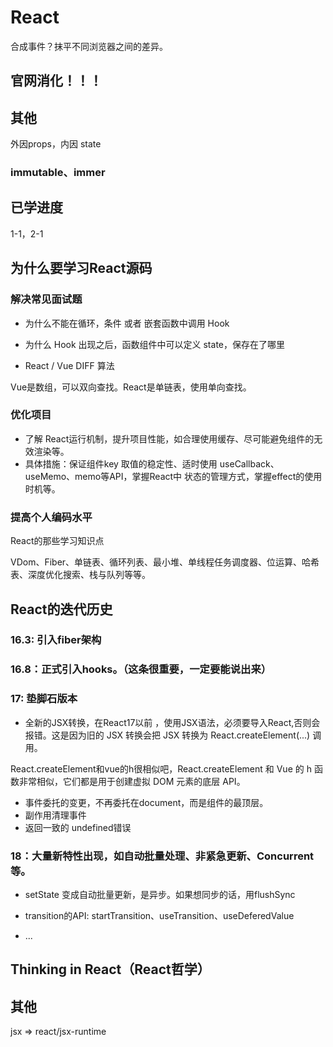 # React

合成事件？抹平不同浏览器之间的差异。

## 官网消化！！！

## 其他

外因props，内因 state

### immutable、immer 


## 已学进度

1-1，2-1

## 为什么要学习React源码

### 解决常见面试题

* 为什么不能在循环，条件 或者 嵌套函数中调用 Hook

* 为什么 Hook 出现之后，函数组件中可以定义 state，保存在了哪里

* React / Vue DIFF 算法

Vue是数组，可以双向查找。React是单链表，使用单向查找。

### 优化项目

* 了解 React运行机制，提升项目性能，如合理使用缓存、尽可能避免组件的无效渲染等。
* 具体措施：保证组件key 取值的稳定性、适时使用 useCallback、useMemo、memo等API，掌握React中
状态的管理方式，掌握effect的使用时机等。

### 提高个人编码水平

React的那些学习知识点

VDom、Fiber、单链表、循环列表、最小堆、单线程任务调度器、位运算、哈希表、深度优化搜索、栈与队列等等。

## React的迭代历史

###  16.3: 引入fiber架构

###  16.8：正式引入hooks。（这条很重要，一定要能说出来）

### 17: 垫脚石版本

* 全新的JSX转换，在React17以前 ，使用JSX语法，必须要导入React,否则会报错。这是因为旧的 JSX 转换会把 JSX 转换为 React.createElement(...) 调用。

React.createElement和vue的h很相似吧，React.createElement 和 Vue 的 h 函数非常相似，它们都是用于创建虚拟 DOM 元素的底层 API。

* 事件委托的变更，不再委托在document，而是组件的最顶层。
* 副作用清理事件
* 返回一致的 undefined错误

<!-- 其他不了解了

* 事件系统相关更改
* 去除事件池
* 原生组件栈
* 移除私有导出
* 启发式更新算法更新 -->

### 18：大量新特性出现，如自动批量处理、非紧急更新、Concurrent等。

* setState 变成自动批量更新，是异步。如果想同步的话，用flushSync

* transition的API: startTransition、useTransition、useDeferedValue

* ...

## Thinking in React（React哲学）

## 其他

jsx => react/jsx-runtime